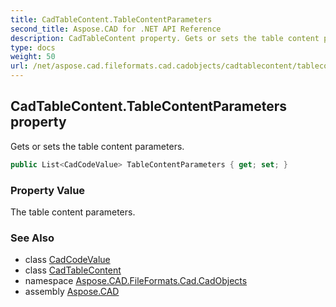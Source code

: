 ```yaml
---
title: CadTableContent.TableContentParameters
second_title: Aspose.CAD for .NET API Reference
description: CadTableContent property. Gets or sets the table content parameters
type: docs
weight: 50
url: /net/aspose.cad.fileformats.cad.cadobjects/cadtablecontent/tablecontentparameters/
---
```

## CadTableContent.TableContentParameters property

Gets or sets the table content parameters.

```csharp
public List<CadCodeValue> TableContentParameters { get; set; }
```

### Property Value

The table content parameters.

### See Also

* class [CadCodeValue](../../../aspose.cad.fileformats.cad/cadcodevalue/)
* class [CadTableContent](../)
* namespace [Aspose.CAD.FileFormats.Cad.CadObjects](../../cadtablecontent/)
* assembly [Aspose.CAD](../../../)


